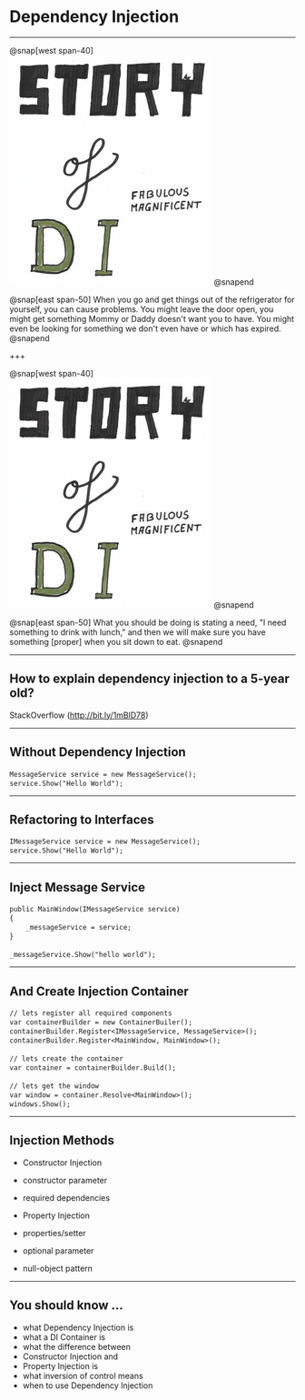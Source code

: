 # Dependency Injection
	
---

@snap[west span-40]
![Story of Dependency Injection](2019-08-06_Comic_The-Story-Of-DI_pt00.jpeg)
@snapend

@snap[east span-50]
When you go and get things out of the refrigerator for yourself, you can cause problems. You might leave the door open, you might get something Mommy or Daddy doesn't want you to have. You might even be looking for something we don't even have or which has expired.
@snapend

+++

@snap[west span-40]
![Story of Dependency Injection](2019-08-06_Comic_The-Story-Of-DI_pt00.jpeg)
@snapend

@snap[east span-50]
What you should be doing is stating a need, "I need something to drink with lunch," and then we will make sure you have something [proper] when you sit down to eat.
@snapend

---

## How to explain dependency injection to a 5-year old?

 StackOverflow (http://bit.ly/1mBlD78)



---
## Without Dependency Injection


    MessageService service = new MessageService();
    service.Show("Hello World");

---
## Refactoring to Interfaces

    IMessageService service = new MessageService();
    service.Show("Hello World");

---
## Inject Message Service

    public MainWindow(IMessageService service)
    {
        _messageService = service;
    }

    _messageService.Show("hello world");

---
## And Create Injection Container

    // lets register all required components
    var containerBuilder = new ContainerBuiler();
    containerBuilder.Register<IMessageService, MessageService>();
    containerBuilder.Register<MainWindow, MainWindow>();
    
    // lets create the container
    var container = containerBuilder.Build();

    // lets get the window
    var window = container.Resolve<MainWindow>();
    windows.Show();

---
## Injection Methods

* Constructor Injection
 * constructor parameter
 * required dependencies

* Property Injection
 * properties/setter
 * optional parameter
 * null-object pattern

---
## You should know ...

* what Dependency Injection is
* what a DI Container is
* what the difference between 
 * Constructor Injection and 
 * Property Injection is
* what inversion of control means
* when to use Dependency Injection
